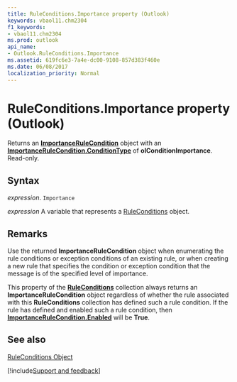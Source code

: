 ```yaml
---
title: RuleConditions.Importance property (Outlook)
keywords: vbaol11.chm2304
f1_keywords:
- vbaol11.chm2304
ms.prod: outlook
api_name:
- Outlook.RuleConditions.Importance
ms.assetid: 619fc6e3-7a4e-dc00-9108-857d383f460e
ms.date: 06/08/2017
localization_priority: Normal
---
```



# RuleConditions.Importance property (Outlook)

Returns an  **[ImportanceRuleCondition](Outlook.ImportanceRuleCondition.md)** object with an **[ImportanceRuleCondition.ConditionType](Outlook.ImportanceRuleCondition.ConditionType.md)** of **olConditionImportance**. Read-only.


## Syntax

_expression_. `Importance`

_expression_ A variable that represents a [RuleConditions](Outlook.RuleConditions.md) object.


## Remarks

Use the returned  **ImportanceRuleCondition** object when enumerating the rule conditions or exception conditions of an existing rule, or when creating a new rule that specifies the condition or exception condition that the message is of the specified level of importance.

This property of the  **[RuleConditions](Outlook.RuleConditions.md)** collection always returns an **ImportanceRuleCondition** object regardless of whether the rule associated with this **RuleConditions** collection has defined such a rule condition. If the rule has defined and enabled such a rule condition, then **[ImportanceRuleCondition.Enabled](Outlook.ImportanceRuleCondition.Enabled.md)** will be **True**.


## See also


[RuleConditions Object](Outlook.RuleConditions.md)

[!include[Support and feedback](~/includes/feedback-boilerplate.md)]
